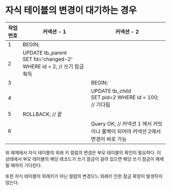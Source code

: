 # 자식 테이블의 변경이 대기하는 경우

| 작업 번호 | 커넥션 - 1                                                   | 커넥션 - 2                                                   |
| --------- | ------------------------------------------------------------ | ------------------------------------------------------------ |
| 1         | BEGIN;                                                       |                                                              |
| 2         | UPDATE tb_parent<br />SET fd='changed-2' WHERE id = 2; // 쓰기 잠금 획득 |                                                              |
| 3         |                                                              | BEGIN;                                                       |
| 4         |                                                              | UPDATE tb_child<br />SET pid=2 WHERE id = 100; // 기다림     |
| 5         | ROLLBACK; // 끝                                              |                                                              |
| 6         |                                                              | Query OK; //  커넥션 1 에서 커밋이나 롤벡이 되어야 커넥션 2에서  변경이 바로 가능 |

 위 예제에서 자식 테이블의 외래 키 컬럼의 변경은 부모 테이블의 확인이 필요하다. 이 상태에서 부모 테이블의 해당 레코드가 쓰기 잠금이 걸려 있으면 해당 쓰기 잠금이 해제될 때까지 기다린다. 

또한 자식 테이블의 외래키가 아닌 컬럼의 변경으느 외래키 인한 잠금 확장이 발생하지 않는다. 